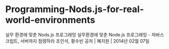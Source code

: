 # Programming-Nods.js-for-real-world-environments
 실무 환경에 맞춘 Nods.js 프로그래밍
실무환경에 맞춘 Node.js 프로그래밍 - 자바스크립트, 서버까지 점령하라
조인석, 황수빈 공저 | 혜지원 | 2014년 02월 07일
